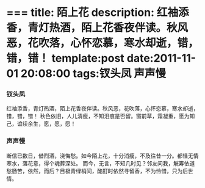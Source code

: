 ===
title: 陌上花
description: 红袖添香，青灯热酒，陌上花香夜伴读。秋风恶，花吹落，心怀恋慕，寒水却逝，错，错，错！
template:post
date:2011-11-01 20:08:00
tags:钗头凤 声声慢
===

### 钗头凤
红袖添香，青灯热酒，陌上花香夜伴读。秋风恶，花吹落，心怀恋慕，寒水却逝，错，错，错！
秋色依旧，人儿清瘦，不知泪痕是否留。窗前草，霜凝重，愿为知己，谊续余生，愿，愿，愿！

### 声声慢
断信已数日，借烈酒，浇悔愁。如今陌上花，十分消瘦，不及往昔一分。都怪无情寒水，落花意，得个魂葬深处。
而今，无言，不知几时见？邻友问我，觥筹依道愁肠苦，依然，而后？目极青绿梢间，酩酊时依然寻留香，不为怜惜，只为后世情。

